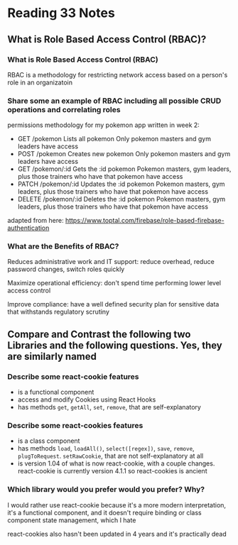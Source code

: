 # Reading 33 Notes

## What is Role Based Access Control (RBAC)?

### What is Role Based Access Control (RBAC)

RBAC is a methodology for restricting network access based on a person's role in an organizatoin

### Share some an example of RBAC including all possible CRUD operations and correlating roles

permissions methodology for my pokemon app written in week 2:

- GET     /pokemon      Lists all pokemon         Only pokemon masters and gym leaders have access
- POST    /pokemon      Creates new pokemon       Only pokemon masters and gym leaders have access
- GET     /pokemon/:id  Gets the :id pokemon      Pokemon masters, gym leaders, plus those trainers who have that pokemon have access
- PATCH   /pokemon/:id  Updates the :id pokemon   Pokemon masters, gym leaders, plus those trainers who have that pokemon have access
- DELETE  /pokemon/:id  Deletes the :id pokemon   Pokemon masters, gym leaders, plus those trainers who have that pokemon have access

adapted from here: https://www.toptal.com/firebase/role-based-firebase-authentication

### What are the Benefits of RBAC?

Reduces administrative work and IT support: reduce overhead, reduce password changes, switch roles quickly

Maximize operational efficiency: don't spend time performing lower level access control

Improve compliance: have a well defined security plan for sensitive data that withstands regulatory scrutiny

## Compare and Contrast the following two Libraries and the following questions. Yes, they are similarly named

### Describe some react-cookie features

- is a functional component
- access and modify Cookies using React Hooks
- has methods `get`, `getAll`, `set`, `remove`, that are self-explanatory

### Describe some react-cookies features

- is a class component
- has methods `load`, `loadAll()`, `select([regex])`, `save`, `remove`, `plugToRequest`. `setRawCookie`, that are not self-explanatory at all
- is version 1.04 of what is now react-cookie, with a couple changes. react-cookie is currently version 4.1.1 so react-cookies is ancient


### Which library would you prefer would you prefer? Why?

I would rather use react-cookie because it's a more modern interpretation, it's a functional component, and it doesn't require binding or class component state management, which I hate

react-cookies also hasn't been updated in 4 years and it's practically dead
